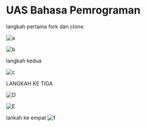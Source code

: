# UAS Bahasa Pemrograman 

langkah pertama fork dan clone

![a](https://user-images.githubusercontent.com/46584196/55853991-7e5c3800-5b8d-11e9-9e7b-bb1460333f7b.png)

![b](https://user-images.githubusercontent.com/46584196/55854731-c67c5a00-5b8f-11e9-8bda-56d9f01e0d5d.png)

langkah kedua

![c](https://user-images.githubusercontent.com/46584196/55855166-e95b3e00-5b90-11e9-9262-8aacf4628e47.png)


LANGKAH KE TIGA

![D](https://user-images.githubusercontent.com/46584196/55855522-f4629e00-5b91-11e9-98f0-45fa287d24a4.png)

![E](https://user-images.githubusercontent.com/46584196/55855624-3c81c080-5b92-11e9-97c0-ba3f39c53edf.png)


lankah ke empat
![f](https://user-images.githubusercontent.com/46584196/55856467-95eaef00-5b94-11e9-8b62-e483cbd3af8f.png)
